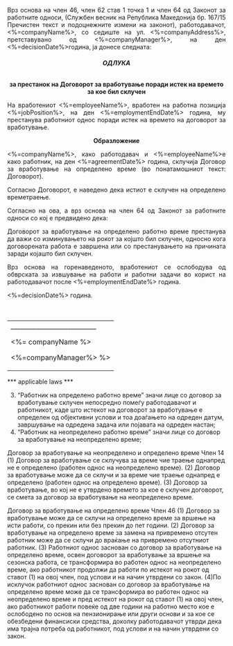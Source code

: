 <p style="text-align: justify; font-weight: normal">Врз основа на член 46, член 62 став 1 точка 1 и член 64 од Законот за работните односи, (Службен весник на Република Македонија бр.  167/15 Пречистен текст и подоцнежните измени на законот), работодавачот, <%=companyName%>, со седиште на ул. <%=companyAddress%>, претставувано од <%=companyManager%>, на ден <%=decisionDate%>година, ја донесе следната:

<h6 style="text-align: center; font-weight: bold">    ОДЛУКА </h6>
<p style="text-align: center; font-weight: bold">за престанок на Договорот за вработување поради истек на времето за кое бил склучен</p>


<p style="text-align: justify; font-weight: normal">На вработениот <%=employeeName%>, вработен на работна позиција <%=jobPosition%>, на ден <%=employmentEndDate%>  година, му престанува работниот однос поради истек на времето на договорот за вработување. 

<p style="text-align: center; font-weight: bold">Образложение
<p style="text-align: justify; font-weight: normal"><%=companyName%>, како работодавач и <%=employeeName%>е како работник, на ден <%=agreementDate%> година, склучија Договор за вработување на определено време (во понатамошниот текст: Договорот).

<p style="text-align: justify; font-weight: normal">Согласно Договорот, е наведено дека истиот е склучен на определено времетраење. 
<p style="text-align: justify; font-weight: normal">Согласно на ова, а врз основа на член 64 од Законот за работните односи со кој е предвидено дека: 
<p style="text-align: justify; font-weight: normal">Договорот за вработување на определено работно време престанува да важи со изминувањето на рокот за којшто бил склучен, односно кога договорената работа е завршена или со престанувањето на причината заради којашто бил склучен. 

<p style="text-align: justify; font-weight: normal">Врз основа на горенаведеното, вработениот се ослободува од обврската за извшување на работи и работни задачи во корист на работодавачот после <%=employmentEndDate%> година.

<p style="text-align: justify; font-weight: normal"><%=decisionDate%> година.
<br>
<br>
<br>
<table data-pdfmake='{"widths":[250, 250]}'>
        <tr style="border: none">
            <td style="text-align: left;">
                <div>___________________________</div>
                <p>  <%= companyName %>
                <p>  <%=companyManager%> %>
            </td>
        </tr>
</table>

*** applicable laws ***

3. “Работник на определено работно време” значи лице со договор за
вработување склучен непосредно помеѓу работодавачот и работникот, каде што
истекот на договорот за вработување е определен од објективни услови и тоа
доаѓањето на одреден датум, завршување на одредена задача или појавата на
одреден настан;
4. “Работник на неопределено работно време” значи лице со договор за
вработување на неопределено време;

Договор за вработување на неопределено
и определено време
Член 14
(1) Договор за вработување се склучува за време чие траење однапред не е
определено (работен однос на неопределено време).
(2) Договор за вработување може да се склучи и за време чие траење однапред
е определено (работен однос на определено време).
(3) Договор за вработување, во кој не е утврдено времето за кое е склучен
договорот, се смета за договор за вработување на неопределено време.

Договор за вработување на определено време
Член 46
(1) Договор за вработување може да се склучи на определено време за вршење
на исти работи, со прекин или без прекин до пет години.
(2) Договор за вработување на определено време за замена на привремено
отсутен работник може да се склучи до враќање на привремено отсутниот
работник.
(3) Работниот однос заснован со договор за вработување на определено време,
освен договорот за вработување за вршење на сезонска работа, се трансформира
во работен однос на неопределено време, ако работникот продолжи да работи по
истекот на рокот од ставот (1) на овој член, под услови и на начин утврдени со
закон.
(4)По исклучок работниот однос заснован со договор за вработување на
определено време може да се трансформира во работен однос на неопределено 
време и пред истекот на рокот од ставот (1) на овој член, ако работникот работи
повеќе од две години на работно место кое е ослободено по основ на
пензионирање или други основи и за кое се обезбедени финансиски средства,
доколку работодавачот утврди дека има трајна потреба од работникот, под услови
и на начин утврдени со закон.
